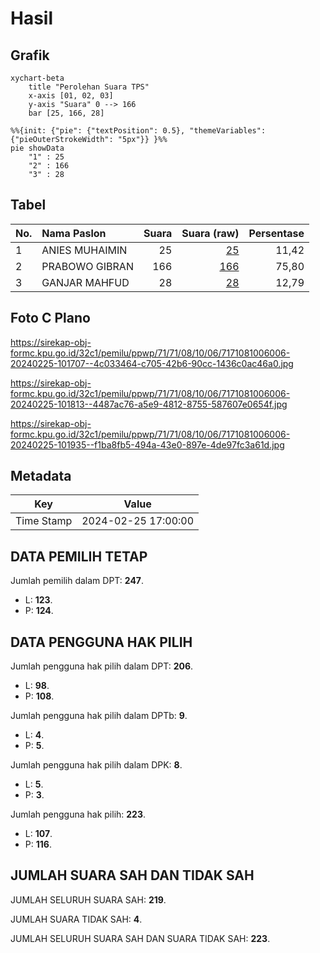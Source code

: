 # Hasil

## Grafik

```mermaid
xychart-beta
    title "Perolehan Suara TPS"
    x-axis [01, 02, 03]
    y-axis "Suara" 0 --> 166
    bar [25, 166, 28]
```

```mermaid
%%{init: {"pie": {"textPosition": 0.5}, "themeVariables": {"pieOuterStrokeWidth": "5px"}} }%%
pie showData
    "1" : 25
    "2" : 166
    "3" : 28
```

## Tabel

| No. | Nama Paslon    | Suara | Suara (raw) | Persentase |
|:--- |:-------------- | -----:| -----------:| ----------:|
| 1   | ANIES MUHAIMIN | 25    | [25][p-1]   | 11,42      |
| 2   | PRABOWO GIBRAN | 166   | [166][p-2]  | 75,80      |
| 3   | GANJAR MAHFUD  | 28    | [28][p-3]   | 12,79      |


[p-1]: https://github.com/gigit-pemilu/pemilu-2024-71-sulawesi-utara/blob/main/pilpres/hitung-suara/sub/71-sulawesi-utara/sub/71-kota-manado/sub/08-mapanget/sub/1006-bengkol/sub/006-tps/sub/paslon-1.txt
[p-2]: https://github.com/gigit-pemilu/pemilu-2024-71-sulawesi-utara/blob/main/pilpres/hitung-suara/sub/71-sulawesi-utara/sub/71-kota-manado/sub/08-mapanget/sub/1006-bengkol/sub/006-tps/sub/paslon-2.txt
[p-3]: https://github.com/gigit-pemilu/pemilu-2024-71-sulawesi-utara/blob/main/pilpres/hitung-suara/sub/71-sulawesi-utara/sub/71-kota-manado/sub/08-mapanget/sub/1006-bengkol/sub/006-tps/sub/paslon-3.txt

## Foto C Plano

https://sirekap-obj-formc.kpu.go.id/32c1/pemilu/ppwp/71/71/08/10/06/7171081006006-20240225-101707--4c033464-c705-42b6-90cc-1436c0ac46a0.jpg

https://sirekap-obj-formc.kpu.go.id/32c1/pemilu/ppwp/71/71/08/10/06/7171081006006-20240225-101813--4487ac76-a5e9-4812-8755-587607e0654f.jpg

https://sirekap-obj-formc.kpu.go.id/32c1/pemilu/ppwp/71/71/08/10/06/7171081006006-20240225-101935--f1ba8fb5-494a-43e0-897e-4de97fc3a61d.jpg


## Metadata

| Key        | Value               |
| ---------- | ------------------- |
| Time Stamp | 2024-02-25 17:00:00 |


## DATA PEMILIH TETAP

Jumlah pemilih dalam DPT: **247**.
 * L: **123**.
 * P: **124**.

## DATA PENGGUNA HAK PILIH

Jumlah pengguna hak pilih dalam DPT: **206**.
 * L: **98**.
 * P: **108**.

Jumlah pengguna hak pilih dalam DPTb: **9**.
 * L: **4**.
 * P: **5**.

Jumlah pengguna hak pilih dalam DPK: **8**.
 * L: **5**.
 * P: **3**.

Jumlah pengguna hak pilih: **223**.
 * L: **107**.
 * P: **116**.

## JUMLAH SUARA SAH DAN TIDAK SAH

JUMLAH SELURUH SUARA SAH: **219**.

JUMLAH SUARA TIDAK SAH: **4**.

JUMLAH SELURUH SUARA SAH DAN SUARA TIDAK SAH: **223**.


